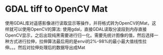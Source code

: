 # GDAL tiff to OpenCV Mat
使用GDAL库对遥感影像进行读取显示等操作，并将格式转为OpenCV的Mat，这样就可以使用OpenCV的算法:
使用gdal，直接GDAL读取分波段到内存直接OpenCV显示，之后出现纯黑需要进行归一化。需要先统计图像的值，然后选择一种方式进行拉伸，拉伸算法最后用的是envi的2%-98%的最小最大值线性拉伸。。。然后对拉伸处理后的数据导出成Mat

